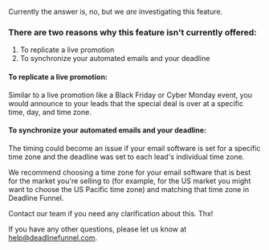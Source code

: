 Currently the answer is, no, but we _are_ investigating this feature.

### There are two reasons why this feature isn't currently offered:

  1. To replicate a live promotion
  2. To synchronize your automated emails and your deadline

#### To replicate a live promotion:

Similar to a live promotion like a Black Friday or Cyber Monday event, you
would announce to your leads that the special deal is over at a specific time,
day, and time zone.

#### To synchronize your automated emails and your deadline:

The timing could become an issue if your email software is set for a specific
time zone and the deadline was set to each lead's individual time zone.

We recommend choosing a time zone for your email software that is best for the
market you're selling to (for example, for the US market you might want to
choose the US Pacific time zone) and matching that time zone in Deadline
Funnel.

Contact our team if you need any clarification about this. Thx!

If you have any other questions, please let us know at
[help@deadlinefunnel.com](mailto:mailto:help@deadlinefunnel.com).

